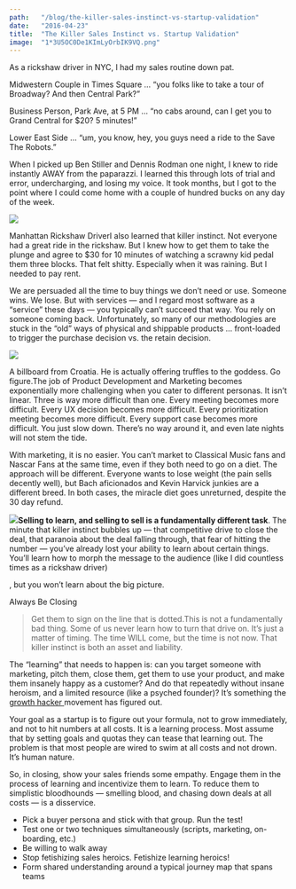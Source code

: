 ```yaml
---
path:	"/blog/the-killer-sales-instinct-vs-startup-validation"
date:	"2016-04-23"
title:	"The Killer Sales Instinct vs. Startup Validation"
image:	"1*3U5OC0De1KImLyOrbIK9VQ.png"
---
```


As a rickshaw driver in NYC, I had my sales routine down pat.

Midwestern Couple in Times Square … “you folks like to take a tour of Broadway? And then Central Park?”

Business Person, Park Ave, at 5 PM … “no cabs around, can I get you to Grand Central for $20? 5 minutes!”

Lower East Side … “um, you know, hey, you guys need a ride to the Save The Robots.”

When I picked up Ben Stiller and Dennis Rodman one night, I knew to ride instantly AWAY from the paparazzi. I learned this through lots of trial and error, undercharging, and losing my voice. It took months, but I got to the point where I could come home with a couple of hundred bucks on any day of the week.

![](/images/1*3U5OC0De1KImLyOrbIK9VQ.png)

Manhattan Rickshaw DriverI also learned that killer instinct. Not everyone had a great ride in the rickshaw. But I knew how to get them to take the plunge and agree to $30 for 10 minutes of watching a scrawny kid pedal them three blocks. That felt shitty. Especially when it was raining. But I needed to pay rent.

We are persuaded all the time to buy things we don’t need or use. Someone wins. We lose. But with services — and I regard most software as a “service” these days — you typically can’t succeed that way. You rely on someone coming back. Unfortunately, so many of our methodologies are stuck in the “old” ways of physical and shippable products … front-loaded to trigger the purchase decision vs. the retain decision.

![](/images/1*Ze1YzC_R2lNRDilASZJ1aQ.png)

A billboard from Croatia. He is actually offering truffles to the goddess. Go figure.The job of Product Development and Marketing becomes exponentially more challenging when you cater to different personas. It isn’t linear. Three is way more difficult than one. Every meeting becomes more difficult. Every UX decision becomes more difficult. Every prioritization meeting becomes more difficult. Every support case becomes more difficult. You just slow down. There’s no way around it, and even late nights will not stem the tide.

With marketing, it is no easier. You can’t market to Classical Music fans and Nascar Fans at the same time, even if they both need to go on a diet. The approach will be different. Everyone wants to lose weight (the pain sells decently well), but Bach aficionados and Kevin Harvick junkies are a different breed. In both cases, the miracle diet goes unreturned, despite the 30 day refund.

![](/images/1*rrT066h8-v6frEUfvt8XYw.png)**Selling to learn, and selling to sell is a fundamentally different task**. The minute that killer instinct bubbles up — that competitive drive to close the deal, that paranoia about the deal falling through, that fear of hitting the number — you’ve already lost your ability to learn about certain things. You’ll learn how to morph the message to the audience (like I did countless times as a rickshaw driver)

, but you won’t learn about the big picture.

Always Be Closing
> Get them to sign on the line that is dotted.This is not a fundamentally bad thing. Some of us never learn how to turn that drive on. It’s just a matter of timing. The time WILL come, but the time is not now. That killer instinct is both an asset and liability.

The “learning” that needs to happen is: can you target someone with marketing, pitch them, close them, get them to use your product, and make them insanely happy as a customer? And do that repeatedly without insane heroism, and a limited resource (like a psyched founder)? It’s something the [growth hacker ](https://growthhackers.com/)movement has figured out.

Your goal as a startup is to figure out your formula, not to grow immediately, and not to hit numbers at all costs. It is a learning process. Most assume that by setting goals and quotas they can tease that learning out. The problem is that most people are wired to swim at all costs and not drown. It’s human nature.

So, in closing, show your sales friends some empathy. Engage them in the process of learning and incentivize them to learn. To reduce them to simplistic bloodhounds — smelling blood, and chasing down deals at all costs — is a disservice.

* Pick a buyer persona and stick with that group. Run the test!
* Test one or two techniques simultaneously (scripts, marketing, on-boarding, etc.)
* Be willing to walk away
* Stop fetishizing sales heroics. Fetishize learning heroics!
* Form shared understanding around a typical journey map that spans teams
